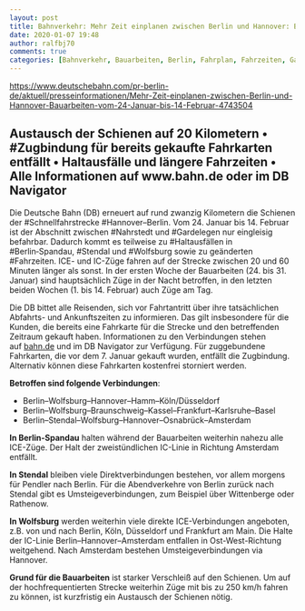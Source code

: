 ```yaml
---
layout: post
title: Bahnverkehr: Mehr Zeit einplanen zwischen Berlin und Hannover: Bauarbeiten vom 24. Januar bis 14. Februar Austausch der Schienen auf 20 Kilometern, aus DB
date: 2020-01-07 19:48
author: ralfbj70
comments: true
categories: [Bahnverkehr, Bauarbeiten, Berlin, Fahrplan, Fahrzeiten, Gardelegen, Haltausfällen, Hannover, Infrastruktur, Nahrstedt, Schnellfahrstrecke, Stendal, Wolfsburg, Zugbindung]
---
```

https://www.deutschebahn.com/pr-berlin-de/aktuell/presseinformationen/Mehr-Zeit-einplanen-zwischen-Berlin-und-Hannover-Bauarbeiten-vom-24-Januar-bis-14-Februar-4743504
<h2>Austausch der Schienen auf 20 Kilometern • #Zugbindung für bereits gekaufte Fahrkarten entfällt • Haltausfälle und längere Fahrzeiten • Alle Informationen auf www.bahn.de oder im DB Navigator</h2>
Die Deutsche Bahn (DB) erneuert auf rund zwanzig Kilometern die Schienen der #Schnellfahrstrecke #Hannover–Berlin. Vom 24. Januar bis 14. Februar ist der Abschnitt zwischen #Nahrstedt und #Gardelegen nur eingleisig befahrbar. Dadurch kommt es teilweise zu #Haltausfällen in #Berlin‑Spandau, #Stendal und #Wolfsburg sowie zu geänderten #Fahrzeiten. ICE- und IC-Züge fahren auf der Strecke zwischen 20 und 60 Minuten länger als sonst. In der ersten Woche der Bauarbeiten (24. bis 31. Januar) sind hauptsächlich Züge in der Nacht betroffen, in den letzten beiden Wochen (1. bis 14. Februar) auch Züge am Tag.

Die DB bittet alle Reisenden, sich vor Fahrtantritt über ihre tatsächlichen Abfahrts- und Ankunftszeiten zu informieren. Das gilt insbesondere für die Kunden, die bereits eine Fahrkarte für die Strecke und den betreffenden Zeitraum gekauft haben. Informationen zu den Verbindungen stehen auf <a href="https://www.bahn.de/p/view/index.shtml" target="_blank" rel="noopener noreferrer">bahn.de</a> und im DB Navigator zur Verfügung. Für zuggebundene Fahrkarten, die vor dem 7. Januar gekauft wurden, entfällt die Zugbindung. Alternativ können diese Fahrkarten kostenfrei storniert werden.

<strong>Betroffen sind folgende Verbindungen</strong>:
<ul class="rte--list">
 	<li>Berlin–Wolfsburg–Hannover–Hamm–Köln/Düsseldorf</li>
 	<li>Berlin–Wolfsburg–Braunschweig–Kassel–Frankfurt–Karlsruhe–Basel</li>
 	<li>Berlin–Stendal–Wolfsburg–Hannover–Osnabrück–Amsterdam</li>
</ul>
<strong>In Berlin-Spandau</strong> halten während der Bauarbeiten weiterhin nahezu alle ICE-Züge. Der Halt der zweistündlichen IC-Linie in Richtung Amsterdam entfällt.

<strong>In Stendal</strong> bleiben viele Direktverbindungen bestehen, vor allem morgens für Pendler nach Berlin. Für die Abendverkehre von Berlin zurück nach Stendal gibt es Umsteigeverbindungen, zum Beispiel über Wittenberge oder Rathenow.

<strong>In Wolfsburg</strong> werden weiterhin viele direkte ICE-Verbindungen angeboten, z.B. von und nach Berlin, Köln, Düsseldorf und Frankfurt am Main. Die Halte der IC-Linie Berlin–Hannover–Amsterdam entfallen in Ost-West-Richtung weitgehend. Nach Amsterdam bestehen Umsteigeverbindungen via Hannover.

<strong>Grund für die Bauarbeiten</strong> ist starker Verschleiß auf den Schienen. Um auf der hochfrequentierten Strecke weiterhin Züge mit bis zu 250 km/h fahren zu können, ist kurzfristig ein Austausch der Schienen nötig.
